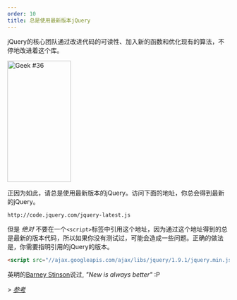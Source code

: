 ```yaml
---
order: 10
title: 总是使用最新版本jQuery
---
```


jQuery的核心团队通过改进代码的可读性、加入新的函数和优化现有的算法，不停地改进着这个库。

<div class="img-right">
  <img id="geek-36" class="icos-geek" src="https://browserdiet.com/assets/img/36.png" alt="Geek #36" width="144" height="275" />
</div>

正因为如此，请总是使用最新版本的jQuery。访问下面的地址，你总会得到最新的jQuery。

```html
http://code.jquery.com/jquery-latest.js
```

但是 _绝对_ 不要在一个`<script>`标签中引用这个地址，因为通过这个地址得到的总是最新的版本代码，所以如果你没有测试过，可能会造成一些问题。正确的做法是，你需要指明引用的jQuery的版本。

```html
<script src="//ajax.googleapis.com/ajax/libs/jquery/1.9.1/jquery.min.js"></script>
```

英明的[Barney Stinson](/img/new-is-always-better.gif)说过, *"New is always better"* :P

*> [参考](https://github.com/zenorocha/browser-diet/wiki/References#always-use-the-latest-version-of-jquery)*
